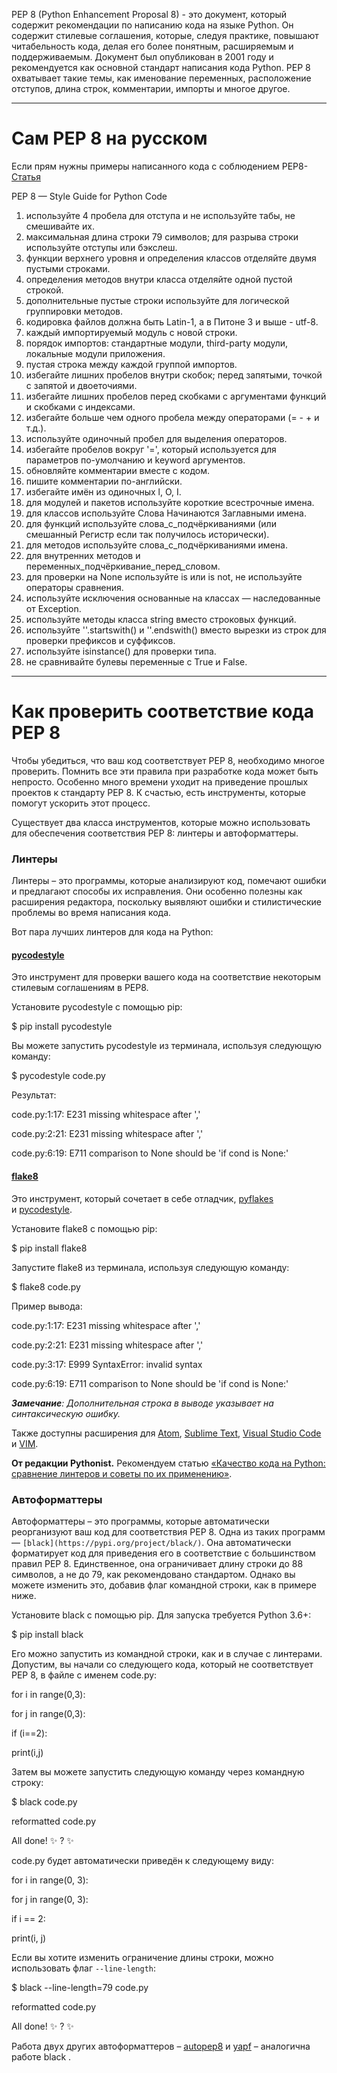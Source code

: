 
PEP 8 (Python Enhancement Proposal 8) - это документ, который содержит рекомендации по написанию кода на языке Python. Он содержит стилевые соглашения, которые, следуя практике, повышают читабельность кода, делая его более понятным, расширяемым и поддерживаемым. Документ был опубликован в 2001 году и рекомендуется как основной стандарт написания кода Python. PEP 8 охватывает такие темы, как именование переменных, расположение отступов, длина строк, комментарии, импорты и многое другое.

---
# Сам PEP 8 на русском

Если прям нужны примеры написанного кода с соблюдением PEP8- [Статья](https://pythonworld.ru/osnovy/pep-8-rukovodstvo-po-napisaniyu-koda-na-python.html)

PEP 8 — Style Guide for Python Code  

1. используйте 4 пробела для отступа и не используйте табы, не смешивайте их.  
2. максимальная длина строки 79 символов; для разрыва строки используйте отступы или бэкслеш.  
3. функции верхнего уровня и определения классов отделяйте двумя пустыми строками.  
4. определения методов внутри класса отделяйте одной пустой строкой.  
5. дополнительные пустые строки используйте для логической группировки методов.  
6. кодировка файлов должна быть Latin-1, а в Питоне 3 и выше - utf-8.  
7. каждый импортируемый модуль с новой строки.  
8. порядок импортов: стандартные модули, third-party модули, локальные модули приложения.  
9. пустая строка между каждой группой импортов.  
10. избегайте лишних пробелов внутри скобок; перед запятыми, точкой с запятой и двоеточиями.  
11. избегайте лишних пробелов перед скобками с аргументами функций и скобками с индексами.  
12. избегайте больше чем одного пробела между операторами (= - + и т.д.).  
13. используйте одиночный пробел для выделения операторов.  
14. избегайте пробелов вокруг '=', который используется для параметров по-умолчанию и keyword аргументов.  
15. обновляйте комментарии вместе с кодом.  
16. пишите комментарии по-английски.  
17. избегайте имён из одиночных l, O, I.  
18. для модулей и пакетов используйте короткие всестрочные имена.  
19. для классов используйте Слова Начинаются Заглавными имена.  
20. для функций используйте слова_с_подчёркиваниями (или смешанный Регистр если так получилось исторически).  
21. для методов используйте слова_с_подчёркиваниями имена.  
22. для внутренних методов и переменных_подчёркивание_перед_словом.  
23. для проверки на None используйте is или is not, не используйте операторы сравнения.  
24. используйте исключения основанные на классах — наследованные от Exception.  
25. используйте методы класса string вместо строковых функций.  
26. используйте ''.startswith() и ''.endswith() вместо вырезки из строк для проверки префиксов и суффиксов.  
27. используйте isinstance() для проверки типа.  
28. не сравнивайте булевы переменные с True и False.

---
# Как проверить соответствие кода PEP 8

Чтобы убедиться, что ваш код соответствует PEP 8, необходимо многое проверить. Помнить все эти правила при разработке кода может быть непросто. Особенно много времени уходит на приведение прошлых проектов к стандарту PEP 8. К счастью, есть инструменты, которые помогут ускорить этот процесс.

Существует два класса инструментов, которые можно использовать для обеспечения соответствия PEP 8: линтеры и автоформаттеры.

### **Линтеры**

Линтеры – это программы, которые анализируют код, помечают ошибки и предлагают способы их исправления. Они особенно полезны как расширения редактора, поскольку выявляют ошибки и стилистические проблемы во время написания кода.

Вот пара лучших линтеров для кода на Python:

#### **[pycodestyle](https://pypi.org/project/pycodestyle/)**

Это инструмент для проверки вашего кода на соответствие некоторым стилевым соглашениям в PEP8.

Установите pycodestyle с помощью pip:

$ pip install pycodestyle

Вы можете запустить pycodestyle из терминала, используя следующую команду:

$ pycodestyle code.py

Результат:

code.py:1:17: E231 missing whitespace after ','

code.py:2:21: E231 missing whitespace after ','

code.py:6:19: E711 comparison to None should be 'if cond is None:'

#### **[flake8](https://pypi.org/project/flake8/)**

Это инструмент, который сочетает в себе отладчик, [pyflakes](https://pypi.org/project/pyflakes/) и [pycodestyle](https://pypi.org/project/pycodestyle/).

Установите flake8 с помощью pip:

$ pip install flake8

Запустите flake8 из терминала, используя следующую команду:

$ flake8 code.py

Пример вывода:

code.py:1:17: E231 missing whitespace after ','

code.py:2:21: E231 missing whitespace after ','

code.py:3:17: E999 SyntaxError: invalid syntax

code.py:6:19: E711 comparison to None should be 'if cond is None:'

_**Замечание**: Дополнительная строка в выводе указывает на синтаксическую ошибку._

Также доступны расширения для [Atom](https://atom.io/packages/linter-flake8), [Sublime Text](https://github.com/SublimeLinter/SublimeLinter-flake8), [Visual Studio Code](https://code.visualstudio.com/docs/python/linting#_flake8) и [VIM](https://github.com/nvie/vim-flake8).

**От редакции Pythonist.** Рекомендуем статью [«Качество кода на Python: сравнение линтеров и советы по их применению»](https://pythonist.ru/kachestvo-koda-na-python-sravnenie-linterov-i-sovety-po-ih-primeneniyu/).

### **Автоформаттеры**

Автоформаттеры – это программы, которые автоматически реорганизуют ваш код для соответствия PEP 8. Одна из таких программ — `[black](https://pypi.org/project/black/)`. Она автоматически форматирует код для приведения его в соответствие с большинством правил PEP 8. Единственное, она ограничивает длину строки до 88 символов, а не до 79, как рекомендовано стандартом. Однако вы можете изменить это, добавив флаг командной строки, как в примере ниже.

Установите black с помощью pip. Для запуска требуется Python 3.6+:

$ pip install black

Его можно запустить из командной строки, как и в случае с линтерами. Допустим, вы начали со следующего кода, который не соответствует PEP 8, в файле с именем code.py:

for i in range(0,3):

for j in range(0,3):

if (i==2):

print(i,j)

Затем вы можете запустить следующую команду через командную строку:

$ black code.py

reformatted code.py

All done! ✨ ? ✨

code.py будет автоматически приведён к следующему виду:

for i in range(0, 3):

for j in range(0, 3):

if i == 2:

print(i, j)

Если вы хотите изменить ограничение длины строки, можно использовать флаг `--line-length`:

$ black --line-length=79 code.py

reformatted code.py

All done! ✨ ? ✨

Работа двух других автоформаттеров – [autopep8](https://pypi.org/project/autopep8/) и [yapf](https://pypi.org/project/yapf/) – аналогична работе black .

